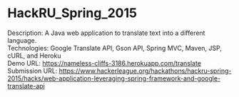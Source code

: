 # HackRU_Spring_2015
Description: A Java web application to translate text into a different language.   
Technologies: Google Translate API, Gson API, Spring MVC, Maven, JSP, cURL, and Heroku   
Demo URL: https://nameless-cliffs-3186.herokuapp.com/translate   
Submission URL: https://www.hackerleague.org/hackathons/hackru-spring-2015/hacks/web-application-leveraging-spring-framework-and-google-translate-api   
